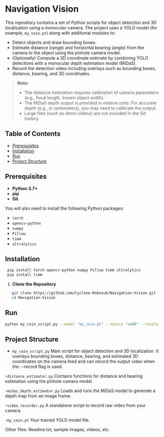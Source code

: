 # Navigation Vision

This repository contains a set of Python scripts for object detection and 3D localization using a monocular camera. The project uses a YOLO model (for example, `my_coin.pt`) along with additional modules to:
- Detect objects and draw bounding boxes.
- Estimate distance (range) and horizontal bearing (angle) from the camera to the object using the pinhole camera model.
- (Optionally) Compute a 3D coordinate estimate by combining YOLO detections with a monocular depth estimation model (MiDaS).
- Record the detection video including overlays such as bounding boxes, distance, bearing, and 3D coordinates.

> **Note:**  
> - The distance estimation requires calibration of camera parameters (e.g., focal length, known object width).  
> - The MiDaS depth output is provided in relative units. For accurate depth (e.g., in centimeters), you may need to calibrate the output.
> - Large files (such as demo videos) are not included in the Git history.

## Table of Contents

- [Prerequisites](#prerequisites)
- [Installation](#installation)
- [Run](#run)
- [Project Structure](#project-structure)

## Prerequisites

- **Python 3.7+**  
- **pip**  
- **Git**

You will also need to install the following Python packages:

- `torch`
- `opencv-python`
- `numpy`
- `Pillow`
- `timm`
- `ultralytics`

## Installation
 ```bash
  pip install torch opencv-python numpy Pillow timm ultralytics
  pip install timm
```
1. **Clone the Repository**

```bash
   git clone https://github.com/Cyclone-Robosub/Navigation-Vision.git
   cd Navigation-Vision
```
## Run
```bash
python my_coin_script.py --model "my_coin.pt" --source "usb0" --resolution "640x480" --record
```


## Project Structure

- `my_coin_script.py`
Main script for object detection and 3D localization. It overlays bounding boxes, distance, bearing, and estimated 3D coordinates on the camera feed and can record the output video when the --record flag is used.

-`distance_estimator.py`
Contains functions for distance and bearing estimation using the pinhole camera model.

-`midas_depth_estimator.py`
Loads and runs the MiDaS model to generate a depth map from an image frame.

-`video_recorder.py`
A standalone script to record raw video from your camera.

-`my_coin.pt`
Your trained YOLO model file.

Other files: Readme.txt, sample images, videos, etc.
